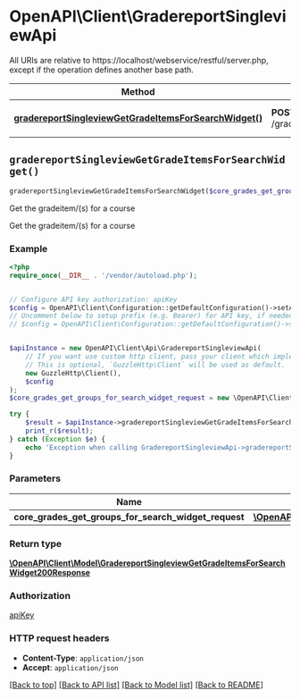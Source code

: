 # OpenAPI\Client\GradereportSingleviewApi

All URIs are relative to https://localhost/webservice/restful/server.php, except if the operation defines another base path.

| Method | HTTP request | Description |
| ------------- | ------------- | ------------- |
| [**gradereportSingleviewGetGradeItemsForSearchWidget()**](GradereportSingleviewApi.md#gradereportSingleviewGetGradeItemsForSearchWidget) | **POST** /gradereport_singleview_get_grade_items_for_search_widget | Get the gradeitem/(s) for a course |


## `gradereportSingleviewGetGradeItemsForSearchWidget()`

```php
gradereportSingleviewGetGradeItemsForSearchWidget($core_grades_get_groups_for_search_widget_request): \OpenAPI\Client\Model\GradereportSingleviewGetGradeItemsForSearchWidget200Response
```

Get the gradeitem/(s) for a course

Get the gradeitem/(s) for a course

### Example

```php
<?php
require_once(__DIR__ . '/vendor/autoload.php');


// Configure API key authorization: apiKey
$config = OpenAPI\Client\Configuration::getDefaultConfiguration()->setApiKey('Authorization', 'YOUR_API_KEY');
// Uncomment below to setup prefix (e.g. Bearer) for API key, if needed
// $config = OpenAPI\Client\Configuration::getDefaultConfiguration()->setApiKeyPrefix('Authorization', 'Bearer');


$apiInstance = new OpenAPI\Client\Api\GradereportSingleviewApi(
    // If you want use custom http client, pass your client which implements `GuzzleHttp\ClientInterface`.
    // This is optional, `GuzzleHttp\Client` will be used as default.
    new GuzzleHttp\Client(),
    $config
);
$core_grades_get_groups_for_search_widget_request = new \OpenAPI\Client\Model\CoreGradesGetGroupsForSearchWidgetRequest(); // \OpenAPI\Client\Model\CoreGradesGetGroupsForSearchWidgetRequest

try {
    $result = $apiInstance->gradereportSingleviewGetGradeItemsForSearchWidget($core_grades_get_groups_for_search_widget_request);
    print_r($result);
} catch (Exception $e) {
    echo 'Exception when calling GradereportSingleviewApi->gradereportSingleviewGetGradeItemsForSearchWidget: ', $e->getMessage(), PHP_EOL;
}
```

### Parameters

| Name | Type | Description  | Notes |
| ------------- | ------------- | ------------- | ------------- |
| **core_grades_get_groups_for_search_widget_request** | [**\OpenAPI\Client\Model\CoreGradesGetGroupsForSearchWidgetRequest**](../Model/CoreGradesGetGroupsForSearchWidgetRequest.md)|  | |

### Return type

[**\OpenAPI\Client\Model\GradereportSingleviewGetGradeItemsForSearchWidget200Response**](../Model/GradereportSingleviewGetGradeItemsForSearchWidget200Response.md)

### Authorization

[apiKey](../../README.md#apiKey)

### HTTP request headers

- **Content-Type**: `application/json`
- **Accept**: `application/json`

[[Back to top]](#) [[Back to API list]](../../README.md#endpoints)
[[Back to Model list]](../../README.md#models)
[[Back to README]](../../README.md)
